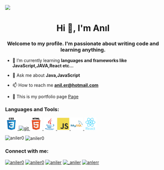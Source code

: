 ![](https://komarev.com/ghpvc/?username=aniler0&color=blueviolet)
<h1 align="center">Hi 👋, I'm Anıl</h1>
<h3 align="center">Welcome to my profile. I'm passionate about writing code and learning anything.</h3>

- 🌱 I’m currently learning **languages and frameworks like JavaScript,JAVA,React etc...**

- 💬 Ask me about **Java,JavaScript**

- 📫 How to reach me **anil.er@hotmail.com**

- :link: This is my portfolio page <a href="www.aniler.me" target="_blank">Page</a>

<h3 align="left">Languages and Tools:</h3>
<p align="left"> <a href="https://www.w3schools.com/css/" target="_blank"> <img src="https://raw.githubusercontent.com/devicons/devicon/master/icons/css3/css3-original-wordmark.svg" alt="css3" width="40" height="40"/> </a> <a href="https://git-scm.com/" target="_blank"> <img src="https://www.vectorlogo.zone/logos/git-scm/git-scm-icon.svg" alt="git" width="40" height="40"/> </a> <a href="https://www.w3.org/html/" target="_blank"> <img src="https://raw.githubusercontent.com/devicons/devicon/master/icons/html5/html5-original-wordmark.svg" alt="html5" width="40" height="40"/> </a> <a href="https://www.java.com" target="_blank"> <img src="https://raw.githubusercontent.com/devicons/devicon/master/icons/java/java-original.svg" alt="java" width="40" height="40"/> </a> <a href="https://developer.mozilla.org/en-US/docs/Web/JavaScript" target="_blank"> <img src="https://raw.githubusercontent.com/devicons/devicon/master/icons/javascript/javascript-original.svg" alt="javascript" width="40" height="40"/> </a> <a href="https://www.mysql.com/" target="_blank"> <img src="https://raw.githubusercontent.com/devicons/devicon/master/icons/mysql/mysql-original-wordmark.svg" alt="mysql" width="40" height="40"/> </a> <a href="https://reactjs.org/" target="_blank"> <img src="https://raw.githubusercontent.com/devicons/devicon/master/icons/react/react-original-wordmark.svg" alt="react" width="40" height="40"/> </a> </p>

<p><img align="left" src="https://github-readme-stats.vercel.app/api/top-langs?username=aniler0&show_icons=true&theme=gotham&locale=en&layout=compact" alt="aniler0" /></p>

<p>&nbsp;<img align="center" src="https://github-readme-stats.vercel.app/api?username=aniler0&theme=gotham&show_icons=true" alt="aniler0" /></p>

<h3 align="left">Connect with me:</h3>
<p align="left">

<a href="https://linkedin.com/in/aniler0" target="blank"><img align="center" src="https://cdn.jsdelivr.net/npm/simple-icons@3.0.1/icons/linkedin.svg" alt="aniler0" height="30" width="40" /></a>
<a href="https://github.com/aniler0" target="blank"><img align="center" src="https://cdn.jsdelivr.net/npm/simple-icons@3.0.1/icons/github.svg" alt="aniler0" height="30" width="40" /></a>
<a href="https://aniler.medium.com" target="blank"><img align="center" src="https://cdn.jsdelivr.net/npm/simple-icons@3.0.1/icons/medium.svg" alt="aniler" height="30" width="40" /></a>
  <a href="https://twitter.com/_aniler" target="blank"><img align="center" src="https://cdn.jsdelivr.net/npm/simple-icons@3.0.1/icons/twitter.svg" alt="_aniler" height="30" width="40" /></a>
<a href="https://instagram.com/anlerr" target="blank"><img align="center" src="https://cdn.jsdelivr.net/npm/simple-icons@3.0.1/icons/instagram.svg" alt="anlerr" height="30" width="40" /></a>
</p>
